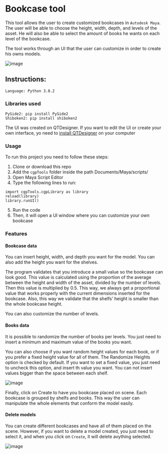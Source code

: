 # Bookcase tool

This tool allows the user to create customized bookcases in `Autodesk Maya`. The user will be able to choose the  height, width, depth, and levels of the asset. He will also be able to select the amount of books he wants on each level of the bookcase.

The tool works through an UI that the user can customize in order to create his owns models.

![image](readme_rsc/gif1.gif)


## Instructions:

`Language: Python 3.8.2`

### Libraries used
```
PySide2: pip install PySide2
Shiboken2: pip install shiboken2
```
The UI was created on QTDesigner. If you want to edit the UI or create your own interface, yo need to [install QTDesigner](https://build-system.fman.io/qt-designer-download) on your computer


### Usage

To run this project you need to follow these steps:

1. Clone or download this repo
2. Add the `cgpTools` folder inside the path Documents/Maya/scripts/
3. Open Maya Script Editor
4. Type the following lines to run:

```
import cgpTools.cgpLibrary as library
reload(library)
library.runUI()
```

5. Run the code
6. Then, it will open a UI window where you can customize your own bookcase



### Features

#### Bookcase data

You can insert height, width, and depth you want for the model. You can also add the height you want for the shelves. 

The program validates that you introduce a small value so the bookcase can look good. This value is calculated using the proportion of the average between the height and width of the asset, divided by the number of levels. Then this value is multiplied by 0.5. This way, we always get a proportional value that works properly with the current dimensions inserted for the bookcase. Also, this way we validate that the shelfs' height is smaller than the whole bookcase height.

You can also customize the number of levels.

#### Books data

It is possible to randomize the number of books per levels. You just need to insert a minimum and maximum value of the books you want.

You can also choose if you want random height values for each book, or if you prefer a fixed height value for all of them. The Randomize Heights option is checked by default. If you want to set a fixed value, you just need to uncheck this option, and insert th value you want. You can not insert values bigger than the space between each shelf.

![image](readme_rsc/gif2.gif)

Finally, click on Create to have you bookcase placed on scene.
Each bookcase is grouped by shelfs and books. This way the user can manipulate the whole elements that conform the model easily.


#### Delete models

You can create different bookcases and have all of them placed on the scene. However, if you want to delete a model created, you just need to select it, and when you click on `Create`, it will delete avything selected.

![image](readme_rsc/gif3.gif)










